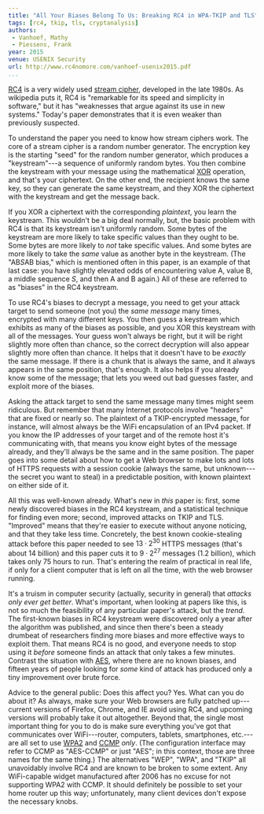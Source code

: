 ```yaml
---
title: "All Your Biases Belong To Us: Breaking RC4 in WPA-TKIP and TLS"
tags: [rc4, tkip, tls, cryptanalysis]
authors:
 - Vanhoef, Mathy
 - Piessens, Frank
year: 2015
venue: USENIX Security
url: http://www.rc4nomore.com/vanhoef-usenix2015.pdf
...
```


[RC4][] is a very widely used [stream cipher][], developed in the late
1980s.  As wikipedia puts it, RC4 is "remarkable for its speed and
simplicity in software," but it has "weaknesses that argue against its
use in new systems."  Today's paper demonstrates that it is even
weaker than previously suspected.

To understand the paper you need to know how stream ciphers work.  The
core of a stream cipher is a random number generator.  The encryption
key is the starting "seed" for the random number generator, which
produces a "keystream"---a sequence of uniformly random bytes.  You
then combine the keystream with your message using the mathematical
[XOR][] operation, and that's your ciphertext.  On the other end, the
recipient knows the same key, so they can generate the same keystream,
and they XOR the ciphertext with the keystream and get the message
back.

If you XOR a ciphertext with the corresponding _plaintext_, you learn
the keystream.  This wouldn't be a big deal normally, but, the basic
problem with RC4 is that its keystream isn't uniformly random.  Some
bytes of the keystream are more likely to take specific values than
they ought to be.  Some bytes are more likely to _not_ take specific
values.  And some bytes are more likely to take the _same_ value as
another byte in the keystream.  (The "AB*S*AB bias," which is
mentioned often in this paper, is an example of that last case: you
have slightly elevated odds of encountering value A, value B, a middle
sequence *S*, and then A and B again.)  All of these are referred to
as "biases" in the RC4 keystream.

To use RC4's biases to decrypt a message, you need to get your attack
target to send someone (not you) the _same message_ many times,
encrypted with many different keys.  You then guess a keystream which
exhibits as many of the biases as possible, and you XOR this keystream
with all of the messages.  Your guess won't always be right, but it
will be right slightly more often than chance, so the correct
decryption will also appear slightly more often than chance.  It helps
that it doesn't have to be _exactly_ the same message.  If there is a
chunk that is always the same, and it always appears in the same
position, that's enough.  It also helps if you already know some of
the message; that lets you weed out bad guesses faster, and exploit
more of the biases.

Asking the attack target to send the same message many times might
seem ridiculous.  But remember that many Internet protocols involve
"headers" that are fixed or nearly so.  The plaintext of a
TKIP-encrypted message, for instance, will almost always be the WiFi
encapsulation of an IPv4 packet.  If you know the IP addresses of your
target and of the remote host it's communicating with, that means you
know eight bytes of the message already, and they'll always be the
same and in the same position.  The paper goes into some detail about
how to get a Web browser to make lots and lots of HTTPS requests with
a session cookie (always the same, but unknown---the secret you want
to steal) in a predictable position, with known plaintext on either
side of it.

All this was well-known already.  What's new in _this_ paper is:
first, some newly discovered biases in the RC4 keystream, and a
statistical technique for finding even more; second, improved attacks
on TKIP and TLS.  "Improved" means that they're easier to execute
without anyone noticing, and that they take less time.  Concretely,
the best known cookie-stealing attack before this paper needed to see
$13 \cdot 2^{30}$ HTTPS messages (that's about 14 billion) and this
paper cuts it to $9 \cdot 2^{27}$ messages (1.2 billion), which takes
only 75 hours to run.  That's entering the realm of practical in real
life, if only for a client computer that is left on all the time, with
the web browser running.

It's a truism in computer security (actually, security in general)
that _attacks only ever get better_.  What's important, when looking
at papers like this, is not so much the feasibility of any particular
paper's attack, but the _trend_.  The first-known biases in RC4
keystream were discovered only a year after the algorithm was
published, and since then there's been a steady drumbeat of
researchers finding more biases and more effective ways to exploit
them.  That means RC4 is no good, and everyone needs to stop using it
_before_ someone finds an attack that only takes a few minutes.
Contrast the situation with [AES][], where there are no known biases,
and fifteen years of people looking for _some_ kind of attack has
produced only a tiny improvement over brute force.

Advice to the general public: Does this affect you? Yes.  What can you
do about it?  As always, make sure your Web browsers are fully patched
up---current versions of Firefox, Chrome, and IE avoid using RC4, and
upcoming versions will probably take it out altogether.  Beyond that,
the single most important thing for you to do is make sure everything
you've got that communicates over WiFi---router, computers, tablets,
smartphones, etc.---are all set to use [WPA2][] and [CCMP][] *only*.
(The configuration interface may refer to CCMP as "AES-CCMP" or just
"AES"; in this context, those are three names for the same thing.)
The alternatives "WEP", "WPA", and "TKIP" all unavoidably involve RC4
and are known to be broken to some extent.  Any WiFi-capable widget
manufactured after 2006 has no excuse for not supporting WPA2 with
CCMP.  It should definitely be possible to set your home router up
this way; unfortunately, many client devices don't expose the
necessary knobs.

[RC4]: https://en.wikipedia.org/wiki/RC4
[stream cipher]: https://en.wikipedia.org/wiki/Stream_cipher
[TKIP]: https://en.wikipedia.org/wiki/Temporal_Key_Integrity_Protocol
[TLS]: https://en.wikipedia.org/wiki/Transport_Layer_Security
[WPA2]: https://en.wikipedia.org/wiki/Wi-Fi_Protected_Access
[CCMP]: https://en.wikipedia.org/wiki/CCMP
[XOR]: https://en.wikipedia.org/wiki/Exclusive_or
[AES]: https://en.wikipedia.org/wiki/Advanced_Encryption_Standard
